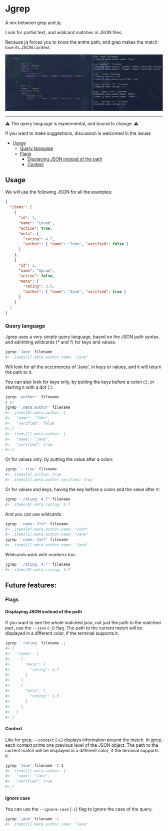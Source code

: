 # Jgrep

A mix between grep and jq

Look for partial text, and wildcard matches in JSON files.

Because jq forces you to know the entire path, and grep makes the match lose its JSON context.

![Image](image.png)

---

⚠️ The query language is experimental, and bound to change. ⚠️

If you want to make suggestions, discussion is welcomed in the issues

- [Usage](#Usage)
  - [Query language](#Query-language)
  - [Flags](#Flags)
    - [Displaying JSON instead of the path](#Displaying-JSON-instead-of-the-path)
    - [Context](#Context)

## Usage
We will use the following JSON for all the examples:
```json
{
  "items": [
    {
      "id": 1,
      "name": "Lorem",
      "active": true,
      "meta": {
        "rating": 4.7,
        "author": { "name": "John", "verified": false }
      }
    },
    {
      "id": 2,
      "name": "Ipsum",
      "active": false,
      "meta": {
        "rating": 3.9,
        "author": { "name": "Jane", "verified": true }
      }
    }
  ]
}
```

### Query language
Jgrep uses a very simple query language, based on the JSON path syntax, and admitting wildcards (* and ?) for keys and values.
```bash
jgrep 'Jane' filename
#> .items[1].meta.author.name: "Jane"
```

Will look for all the occurrences of 'Jane', in keys or values, and it will return the path to it.

You can also look for keys only, by putting the keys before a colon (:), or starting it with a dot (.):
```bash
jgrep 'author:' filename
# or
jgrep '.meta.author' filename
#> .items[0].meta.author: { 
#>   "name": "John", 
#>   "verified": false 
#> }
#> .items[1].meta.author: {
#>   "name": "Jane",
#>   "verified": true 
#> }
```

Or for values only, by putting the value after a colon:
```bash
jgrep ': true' filename
#> .items[0].active: true
#> .items[1].meta.author.verified: true
```

Or for values and keys, having the key before a colon and the value after it:
```bash
jgrep '.rating: 4.7' filename
#> .items[0].meta.rating: 4.7
```

And you can use wildcards:
```bash
jgrep '.name: J*n*' filename
#> .items[0].meta.author.name: "John"
#> .items[1].meta.author.name: "Jane"
jgrep '.name: Jan?' filename
#> .items[1].meta.author.name: "Jane"
```

Wildcards work with numbers too:
```bash
jgrep '.rating: 4.*' filename
#> .items[0].meta.rating: 4.7
```

## Future features:
### Flags
#### Displaying JSON instead of the path
If you want to see the whole matched json, not just the path to the matched part, use the ``--json`` (``-j``) flag.
The path to the current match will be displayed in a different color, if the terminal supports it.
```bash
jgrep '.rating' filename -j
#> {
#>   "items": [
#>     {
#>       "meta": {
#>         "rating": 4.7
#>       }
#>     },
#>     {
#>       "meta": {
#>         "rating": 3.9
#>       }
#>     },
#>   ]
#> }
```

#### Context
Like for grep, ``--context`` (``-C``) displays information around the match. In jgrep, each context prints one previous level of the JSON object.
The path to the current match will be displayed in a different color, if the terminal supports it.
```bash
jgrep 'Jane' filename -C 1
#> .items[1].meta.author: {
#>   "name": "Jane", 
#>   "verified": true 
#> }
```

#### Ignore case
You can use the ``--ignore-case`` (``-i``) flag to ignore the case of the query.
```bash
jgrep 'jane' filename -i
#> .items[1].meta.author.name: "Jane"
```
